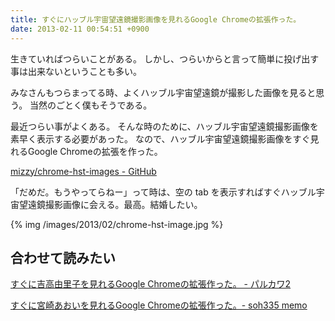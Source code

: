 ```yaml
---
title: すぐにハッブル宇宙望遠鏡撮影画像を見れるGoogle Chromeの拡張作った。
date: 2013-02-11 00:54:51 +0900
---
```


生きていればつらいことがある。
しかし、つらいからと言って簡単に投げ出す事は出来ないということも多い。

みなさんもつらまってる時、よくハッブル宇宙望遠鏡が撮影した画像を見ると思う。
当然のごとく僕もそうである。

最近つらい事がよくある。
そんな時のために、ハッブル宇宙望遠鏡撮影画像を素早く表示する必要があった。
なので、ハッブル宇宙望遠鏡撮影画像をすぐ見れるGoogle Chromeの拡張を作った。

[mizzy/chrome-hst-images - GitHub](https://github.com/mizzy/chrome-hst-images)

「だめだ。もうやってらねー」って時は、空の tab を表示すればすぐハッブル宇宙望遠鏡撮影画像に会える。最高。結婚したい。

{% img /images/2013/02/chrome-hst-image.jpg %}


## 合わせて読みたい

[すぐに吉高由里子を見れるGoogle Chromeの拡張作った。 - パルカワ2](http://blog.hisaichi5518.com/entry/2013/02/01/003820)

[すぐに宮崎あおいを見れるGoogle Chromeの拡張作った。- soh335 memo](http://soh335.hatenablog.com/entry/2013/02/10/011039)
